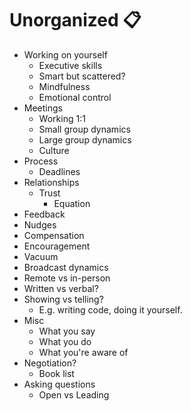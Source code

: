 # Unorganized 📋
* Working on yourself
	* Executive skills
	* Smart but scattered?
	* Mindfulness
	* Emotional control
* Meetings
	* Working 1:1 
	* Small group dynamics
	* Large group dynamics
	* Culture
* Process
	* Deadlines
* Relationships
    * Trust
        * Equation
* Feedback
* Nudges
* Compensation
* Encouragement
* Vacuum 
* Broadcast dynamics
* Remote vs in-person
* Written vs verbal?
* Showing vs telling?
    * E.g. writing code, doing it yourself.
* Misc
    * What you say
    * What you do
    * What you're aware of
* Negotiation?
    * Book list
* Asking questions
    * Open vs Leading
    